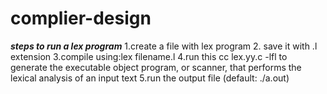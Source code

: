 # complier-design
***steps to run a lex program***
1.create a file with lex program 
2. save it with .l extension 
3.compile using:lex filename.l 
4.run this cc lex.yy.c -lfl to  generate the executable object program, or scanner, that performs the lexical analysis of an input text 
5.run the output file (default: ./a.out) 
